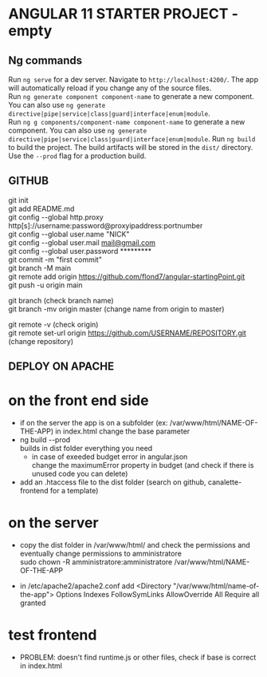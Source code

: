 # ANGULAR 11 STARTER PROJECT - empty 
  
## Ng commands
Run `ng serve` for a dev server. Navigate to `http://localhost:4200/`. The app will automatically reload if you change any of the source files.  
Run `ng generate component component-name` to generate a new component. You can also use `ng generate directive|pipe|service|class|guard|interface|enum|module`.  
Run `ng g components/component-name component-name` to generate a new component. You can also use `ng generate directive|pipe|service|class|guard|interface|enum|module`. 
Run `ng build` to build the project. The build artifacts will be stored in the `dist/` directory. Use the `--prod` flag for a production build.  
  
  
## GITHUB
git init  
git add README.md   
git config --global http.proxy http[s]://username:password@proxyipaddress:portnumber  
git config --global user.name "NICK"  
git config --global user.mail mail@gmail.com  
git config --global user.password *********  
git commit -m "first commit"  
git branch -M main  
git remote add origin https://github.com/flond7/angular-startingPoint.git  
git push -u origin main 
  
git branch (check branch name)  
git branch -mv origin master (change name from origin to master)  
  
git remote -v (check origin)  
git remote set-url origin https://github.com/USERNAME/REPOSITORY.git (change repository)  
  
  
## DEPLOY ON APACHE
  
# on the front end side
- if on the server the app is on a subfolder (ex: /var/www/html/NAME-OF-THE-APP) in index.html change the base parameter  
  <base href="/NAME-OF-THE-APP/">  
- ng build --prod   
  builds in dist folder everything you need  
  - in case of exeeded budget error in angular.json  
    change the maximumError property in budget (and check if there is unused code you can delete)  
- add an .htaccess file to the dist folder (search on github, canalette-frontend for a template)  
  
# on the server
- copy the dist folder in /var/www/html/ and check the permissions and eventually change permissions to amministratore  
  sudo chown -R amministratore:amministratore /var/www/html/NAME-OF-THE-APP

- in /etc/apache2/apache2.conf add
  <Directory "/var/www/html/name-of-the-app">
    Options Indexes FollowSymLinks
    AllowOverride All
    Require all granted
  </Directory>
  
# test frontend
- PROBLEM: doesn't find runtime.js or other files, check if base is correct in index.html